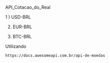 API_Cotacao_do_Real

1 ) USD-BRL

2) EUR-BRL

4) BTC-BRL

Utilizando
``` python3 
https://docs.awesomeapi.com.br/api-de-moedas
```
